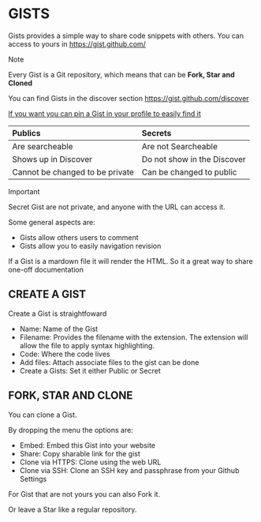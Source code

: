 # GISTS

Gists provides a simple way to share code snippets with others. You can access to yours in https://gist.github.com/

> [!NOTE]  
> Every Gist is a Git repository, which means that can be **Fork, Star and Cloned**

You can find Gists in the discover section https://gist.github.com/discover

<ins>If you want you can pin a Gist in your profile to easily find it</ins>

| Publics | Secrets |
| :--- | :--- |
| Are searcheable | Are not Searcheable |
| Shows up in Discover | Do not show in the Discover |
| Cannot be changed to be private | Can be changed to public |

> [!IMPORTANT]  
> Secret Gist are not private, and anyone with the URL can access it.

Some general aspects are:
- Gists allow others users to comment
- Gists allow you to easily navigation revision

If a Gist is a mardown file it will render the HTML. So it a great way to share one-off documentation


## CREATE A GIST

Create a Gist is straightfoward
- Name: Name of the Gist
- Filename: Provides the filename with the extension. The extension will allow the file to apply syntax highlighting.
- Code: Where the code lives
- Add files: Attach associate files to the gist can be done
- Create a Gists: Set it either Public or Secret


## FORK, STAR AND CLONE

You can clone a Gist.

By dropping the menu the options are:
- Embed: Embed this Gist into your website
- Share: Copy sharable link for the gist
- Clone via HTTPS: Clone using the web URL
- Clone via SSH: Clone an SSH key and passphrase from your Github Settings

For Gist that are not yours you can also Fork it.

Or leave a Star like a regular repository.

